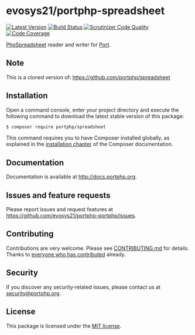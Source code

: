# evosys21/portphp-spreadsheet

[![Latest Version](https://img.shields.io/github/release/portphp/spreadsheet.svg?style=flat-square)](https://github.com/evosys21/portphp-spreadsheet/releases)
[![Build Status](https://travis-ci.org/portphp/spreadsheet.svg)](https://travis-ci.org/portphp/spreadsheet)
[![Scrutinizer Code Quality](https://scrutinizer-ci.com/g/portphp/spreadsheet/badges/quality-score.png?b=master)](https://scrutinizer-ci.com/g/portphp/spreadsheet/?branch=master)
[![Code Coverage](https://scrutinizer-ci.com/g/portphp/spreadsheet/badges/coverage.png?b=master)](https://scrutinizer-ci.com/g/portphp/spreadsheet/?branch=master)

[PhpSpreadsheet](https://github.com/PHPOffice/PhpSpreadsheet) reader and writer
for [Port](https://github.com/evosys21/portphp-portphp).

## Note
This is a cloned version of: https://github.com/portphp/spreadsheet

## Installation

Open a command console, enter your project directory and execute the
following command to download the latest stable version of this package:

```bash
$ composer require portphp/spreadsheet
```

This command requires you to have Composer installed globally, as explained
in the [installation chapter](https://getcomposer.org/doc/00-intro.md)
of the Composer documentation.

## Documentation

Documentation is available at http://docs.portphp.org.

## Issues and feature requests

Please report issues and request features at https://github.com/evosys21/portphp-portphp/issues.

## Contributing

Contributions are very welcome. Please see [CONTRIBUTING.md](CONTRIBUTING.md) for
details. Thanks to [everyone who has contributed](https://github.com/evosys21/portphp-spreadsheet/graphs/contributors)
already.

## Security

If you discover any security-related issues, please contact us at
[security@portphp.org](mailto:security@portphp.org).

## License

This package is licensed under the [MIT license](LICENSE).
